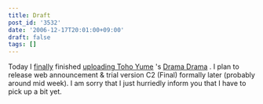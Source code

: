 ```yaml
---
title: Draft
post_id: '3532'
date: '2006-12-17T20:01:00+09:00'
draft: false
tags: []
---
```


Today I [finally](/!/thC/) finished [uploading Toho Yume](/!/thC/) 's [Drama Drama](/!/thC/) . I plan to release web announcement & trial version C2 (Final) formally later (probably around mid week). I am sorry that I just hurriedly inform you that I have to pick up a bit yet.